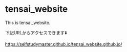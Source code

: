 # tensai_website
This is tensai_website.

下記URLからアクセスできます⬇️

https://selfstudymaster.github.io/tensai_website.github.io/
